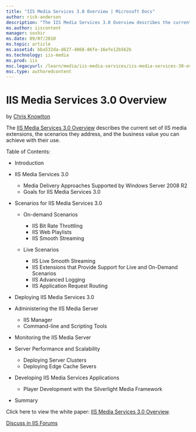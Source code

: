 ```yaml
---
title: "IIS Media Services 3.0 Overview | Microsoft Docs"
author: rick-anderson
description: "The IIS Media Services 3.0 Overview describes the current set of IIS media extensions, the scenarios they address, and the business value you can achieve wit..."
ms.author: iiscontent
manager: soshir
ms.date: 09/07/2010
ms.topic: article
ms.assetid: bba532da-d627-4068-86fe-16efe12b562b
ms.technology: iis-media
ms.prod: iis
msc.legacyurl: /learn/media/iis-media-services/iis-media-services-30-overview
msc.type: authoredcontent
---
```

IIS Media Services 3.0 Overview
====================
by [Chris Knowlton](https://twitter.com/chris_knowlton)

The [IIS Media Services 3.0 Overview](https://download.microsoft.com/download/3/3/8/33899CAB-98AD-4A25-A1FF-4172734BF6F4/IIS_Media_Services_30_Overview_FINAL.pdf "IIS Media Services 3.0 Overview") describes the current set of IIS media extensions, the scenarios they address, and the business value you can achieve with their use.

Table of Contents:

- Introduction
- IIS Media Services 3.0 

    - Media Delivery Approaches Supported by Windows Server 2008 R2
    - Goals for IIS Media Services 3.0
- Scenarios for IIS Media Services 3.0 

    - On-demand Scenarios 

        - IIS Bit Rate Throttling
        - IIS Web Playlists
        - IIS Smooth Streaming
    - Live Scenarios 

        - IIS Live Smooth Streaming
        - IIS Extensions that Provide Support for Live and On-Demand Scenarios
        - IIS Advanced Logging
        - IIS Application Request Routing
- Deploying IIS Media Services 3.0
- Administering the IIS Media Server

    - IIS Manager
    - Command-line and Scripting Tools
- Monitoring the IIS Media Server
- Server Performance and Scalability 

    - Deploying Server Clusters
    - Deploying Edge Cache Severs
- Developing IIS Media Services Applications 

    - Player Development with the Silverlight Media Framework
- Summary

Click here to view the white paper: [IIS Media Services 3.0 Overview](https://download.microsoft.com/download/3/3/8/33899CAB-98AD-4A25-A1FF-4172734BF6F4/IIS_Media_Services_30_Overview_FINAL.pdf "IIS Media Services 3.0 Overview").  
  
[Discuss in IIS Forums](https://forums.iis.net/1145.aspx)